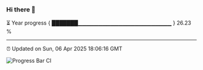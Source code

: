 ### Hi there 👋

⏳ Year progress { ███████▁▁▁▁▁▁▁▁▁▁▁▁▁▁▁▁▁▁▁▁▁▁▁ } 26.23 %

---

⏰ Updated on Sun, 06 Apr 2025 18:06:16 GMT

![Progress Bar CI](https://github.com/liununu/liununu/workflows/Progress%20Bar%20CI/badge.svg)
